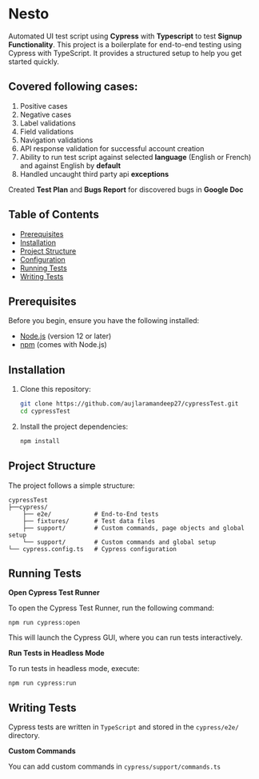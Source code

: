 # Nesto

Automated UI test script using **Cypress** with **Typescript** to test **Signup Functionality**.
This project is a boilerplate for end-to-end testing using Cypress with TypeScript. It provides a structured setup to help you get started quickly.

## Covered following cases:
1. Positive cases
2. Negative cases
3. Label validations
4. Field validations
5. Navigation validations
6. API response validation for successful account creation
7. Ability to run test script against selected **language** (English or French) and against English by **default**
8. Handled uncaught third party api **exceptions**

Created **Test Plan** and **Bugs Report** for discovered bugs in **Google Doc**

## Table of Contents

- [Prerequisites](#prerequisites)
- [Installation](#installation)
- [Project Structure](#project-structure)
- [Configuration](#configuration)
- [Running Tests](#running-tests)
- [Writing Tests](#writing-tests)

## Prerequisites

Before you begin, ensure you have the following installed:

- [Node.js](https://nodejs.org/) (version 12 or later)
- [npm](https://www.npmjs.com/) (comes with Node.js)

## Installation

1. Clone this repository:

   ```bash
   git clone https://github.com/aujlaramandeep27/cypressTest.git
   cd cypressTest

2. Install the project dependencies:

    ```bash
    npm install

## Project Structure

The project follows a simple structure: 

    cypressTest
    ├──cypress/
        ├── e2e/            # End-to-End tests
        ├── fixtures/       # Test data files
        ├── support/        # Custom commands, page objects and global setup
        └── support/        # Custom commands and global setup
    └── cypress.config.ts   # Cypress configuration

## Running Tests

**Open Cypress Test Runner**

To open the Cypress Test Runner, run the following command:
    
    npm run cypress:open

This will launch the Cypress GUI, where you can run tests interactively.

**Run Tests in Headless Mode**

To run tests in headless mode, execute:
    
    npm run cypress:run

## Writing Tests

Cypress tests are written in `TypeScript` and stored in the `cypress/e2e/` directory.

**Custom Commands**

You can add custom commands in `cypress/support/commands.ts`
                
